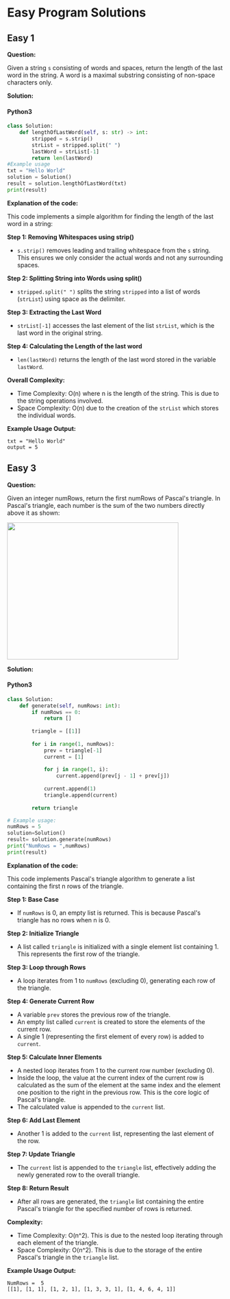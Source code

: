 # Easy Program Solutions
## Easy 1
<p><strong>Question:</strong></p>
<p>Given a string <code>s</code> consisting of words and spaces, return the length of the last word in the string.
A word is a maximal 
substring consisting of non-space characters only.</p>
<p><strong>Solution:</strong></p>
<!-- tabs:start -->

#### **Python3**

```python
class Solution:
    def lengthOfLastWord(self, s: str) -> int:
        stripped = s.strip()
        strList = stripped.split(" ")
        lastWord = strList[-1]
        return len(lastWord)
#Example usage
txt = "Hello World"
solution = Solution()
result = solution.lengthOfLastWord(txt)
print(result)
```
<p><strong>Explanation of the code:</strong></p>
<p>
This code implements a simple algorithm for finding the length of the last word in a string:

**Step 1: Removing Whitespaces using strip()**

* `s.strip()` removes leading and trailing whitespace from the `s` string. This ensures we only consider the actual words and not any surrounding spaces.

**Step 2: Splitting String into Words using split()**

* `stripped.split(" ")` splits the string `stripped` into a list of words (`strList`) using space as the delimiter.

**Step 3: Extracting the Last Word**

* `strList[-1]` accesses the last element of the list `strList`, which is the last word in the original string.

**Step 4: Calculating the Length of the last word**

* `len(lastWord)` returns the length of the last word stored in the variable `lastWord`.

**Overall Complexity:**

* Time Complexity: O(n) where n is the length of the string. This is due to the string operations involved.
* Space Complexity: O(n) due to the creation of the `strList` which stores the individual words.

**Example Usage Output:**
```
txt = "Hello World"
output = 5
```

</p>

## Easy 3
<p><strong>Question:</strong></p>
<p>Given an integer numRows, return the first numRows of Pascal's triangle.
In Pascal's triangle, each number is the sum of the two numbers directly above it as shown:</p>
<img alt="" src="https://upload.wikimedia.org/wikipedia/commons/0/0d/PascalTriangleAnimated2.gif" style="width: 400px; height: 319px;" />
<p><strong>Solution:</strong></p>
<!-- tabs:start -->

#### **Python3**

```python
class Solution:
    def generate(self, numRows: int):
        if numRows == 0:
            return []
        
        triangle = [[1]]
        
        for i in range(1, numRows):
            prev = triangle[-1]
            current = [1]
            
            for j in range(1, i):
                current.append(prev[j - 1] + prev[j])
            
            current.append(1)
            triangle.append(current)
        
        return triangle

# Example usage:
numRows = 5
solution=Solution()
result= solution.generate(numRows)
print("NumRows = ",numRows)
print(result)

```
<p><strong>Explanation of the code:</strong></p>
<p>
This code implements Pascal's triangle algorithm to generate a list containing the first n rows of the triangle.

**Step 1: Base Case**

* If `numRows` is 0, an empty list is returned. This is because Pascal's triangle has no rows when n is 0.

**Step 2: Initialize Triangle**

* A list called `triangle` is initialized with a single element list containing 1. This represents the first row of the triangle.

**Step 3: Loop through Rows**

* A loop iterates from 1 to `numRows` (excluding 0), generating each row of the triangle.

**Step 4: Generate Current Row**

* A variable `prev` stores the previous row of the triangle.
* An empty list called `current` is created to store the elements of the current row.
* A single 1 (representing the first element of every row) is added to `current`.

**Step 5: Calculate Inner Elements**

* A nested loop iterates from 1 to the current row number (excluding 0).
* Inside the loop, the value at the current index of the current row is calculated as the sum of the element at the same index and the element one position to the right in the previous row. This is the core logic of Pascal's triangle.
* The calculated value is appended to the `current` list.

**Step 6: Add Last Element**

* Another 1 is added to the `current` list, representing the last element of the row.

**Step 7: Update Triangle**

* The `current` list is appended to the `triangle` list, effectively adding the newly generated row to the overall triangle.

**Step 8: Return Result**

* After all rows are generated, the `triangle` list containing the entire Pascal's triangle for the specified number of rows is returned.

**Complexity:**

* Time Complexity: O(n^2). This is due to the nested loop iterating through each element of the triangle.
* Space Complexity: O(n^2). This is due to the storage of the entire Pascal's triangle in the `triangle` list.

**Example Usage Output:**
```
NumRows =  5
[[1], [1, 1], [1, 2, 1], [1, 3, 3, 1], [1, 4, 6, 4, 1]]
```

</p>

